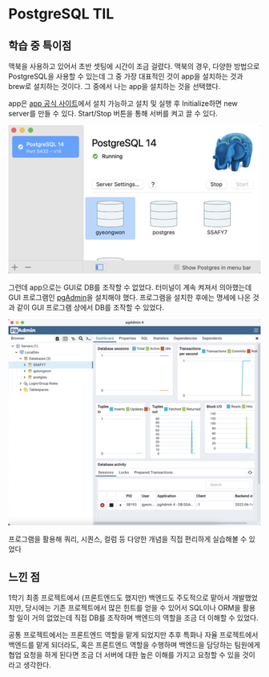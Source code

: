# PostgreSQL TIL

## 학습 중 특이점

맥북을 사용하고 있어서 초반 셋팅에 시간이 조금 걸렸다. 맥북의 경우, 다양한 방법으로 PostgreSQL을 사용할 수 있는데 그 중 가장 대표적인 것이 app을 설치하는 것과 brew로 설치하는 것이다. 그 중에서 나는 app을 설치하는 것을 선택했다.

app은 [app 공식 사이트](https://postgresapp.com/)에서 설치 가능하고 설치 및 실행 후 Initialize하면 new server를 만들 수 있다. Start/Stop 버튼을 통해 서버를 켜고 끌 수 있다. 

![스크린샷 2022-06-14 오전 12.51.03](TIL.assets/asset1.png)

그런데 app으로는 GUI로 DB를 조작할 수 없었다. 터미널이 계속 켜져서 의아했는데 GUI 프로그램인 [pgAdmin](https://www.pgadmin.org/)을 설치해야 했다. 프로그램을 설치한 후에는 명세에 나온 것과 같이 GUI 프로그램 상에서 DB를 조작할 수 있었다. 

![스크린샷 2022-06-14 오전 12.54.30](TIL.assets/asset2.png)

프로그램을 활용해 쿼리, 시퀀스, 컬럼 등 다양한 개념을 직접 편리하게 실습해볼 수 있었다

## 느낀 점

1학기 최종 프로젝트에서 (프론트엔드도 했지만) 백엔드도 주도적으로 맡아서 개발했었지만, 당시에는 기존 프로젝트에서 많은 힌트를 얻을 수 있어서 SQL이나 ORM을 활용할 일이 거의 없었는데 직접 DB를 조작하며 백엔드의 역할을 조금 더 이해할 수 있었다. 

공통 프로젝트에서는 프론트엔드 역할을 맡게 되었지만 추후 특화나 자율 프로젝트에서 백엔드를 맡게 되더라도, 혹은 프론트엔드 역할을 수행하며 백엔드을 담당하는 팀원에게 협업 요청을 하게 된다면 조금 더 서버에 대한 높은 이해를 가지고 요청할 수 있을 것이라고 생각한다.